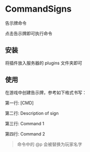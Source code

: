 # CommandSigns

告示牌命令

点击告示牌即可执行命令

## 安装

将插件放入服务器的 plugins 文件夹即可

## 使用

在游戏中创建告示牌，参考如下格式书写：

第一行: [CMD]

第二行: Description of sign

第三行: Command 1

第四行: Command 2

> 命令中的 @p 会被替换为玩家名字